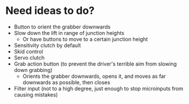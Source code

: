 # Need ideas to do?
- Button to orient the grabber downwards
- Slow down the lift in range of junction heights
  - Or have buttons to move to a certain junction height
- Sensitivity clutch by default
- Skid control
- Servo clutch
- Grab action button (to prevent the driver's terrible aim from slowing down grabbing)
  - Orients the grabber downwards, opens it, and moves as far downwards as possible, then closes
- Filter input (not to a high degree, just enough to stop microinputs from causing mistakes)
